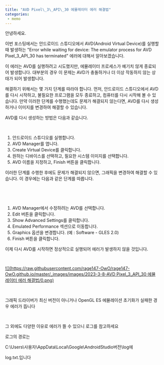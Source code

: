 ```yaml
---
title: "AVD Pixel\_3\_API\_30 에뮬레이터 에러 해결법"
categories:
 - memo
---
```









안녕하세요.

이번 포스팅에서는 안드로이드 스튜디오에서 AVD(Android Virtual Device)를 실행할 때 발생하는 "Error while waiting for device: The emulator process for AVD Pixel\_3\_API\_30 has terminated" 에러에 대해서 알아보겠습니다.

이 에러는 AVD를 실행하려고 시도했지만, 에뮬레이터 프로세스가 예기치 않게 종료되어 발생합니다. 대부분의 경우 이 문제는 AVD가 충돌하거나 더 이상 작동하지 않는 상태가 되어 발생합니다.

해결하기 위해서는 몇 가지 단계를 따라야 합니다. 먼저, 안드로이드 스튜디오에서 AVD를 다시 시작하고, 불필요한 프로그램을 모두 종료하고, 컴퓨터를 다시 시작해 볼 수 있습니다. 만약 이러한 단계를 수행했는데도 문제가 해결되지 않는다면, AVD를 다시 생성하거나 이미지를 변경하여 해결할 수 있습니다.

AVD를 다시 생성하는 방법은 다음과 같습니다.

​

1. 안드로이드 스튜디오를 실행합니다.
2. AVD Manager를 엽니다.
3. Create Virtual Device를 클릭합니다.
4. 원하는 디바이스를 선택하고, 필요한 시스템 이미지를 선택합니다.
5. AVD 이름을 지정하고, Finish 버튼을 클릭합니다.

이러한 단계를 수행한 후에도 문제가 해결되지 않으면, 그래픽을 변경하여 해결할 수 있습니다. 이 경우에는 다음과 같은 단계를 따릅니다.

​

​

1. AVD Manager에서 수정하려는 AVD를 선택합니다.
2. Edit 버튼을 클릭합니다.
3. Show Advanced Settings를 클릭합니다.
4. Emulated Performance 섹션으로 이동합니다.
5. Graphics 옵션을 변경합니다. (예 : Software - GLES 2.0)
6. Finish 버튼을 클릭합니다.

이제 다시 AVD를 시작하면 정상적으로 실행되어 에러가 발생하지 않을 것입니다.

​





 



[![](https://raw.githubusercontent.com/rage147-OwO/rage147-OwO.github.io/master/_images/images/2023-3-8-AVD Pixel_3_API_30 에뮬레이터 에러 해결법/0.png)](#)








​

그래픽 드라이버가 최신 버전이 아니거나 OpenGL ES 에뮬레이션 초기화가 실패한 경우 에러가 뜹니다

​

그 외에도 다양한 이유로 에러가 뜰 수 있으니 로그를 참고하세요

로그의 경로는 

C:\Users\사용자\AppData\Local\Google\AndroidStudio버전\log에 

log.txt.입니다

​





 

